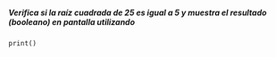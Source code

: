 ##### Verifica si la raíz cuadrada de 25 es igual a 5 y muestra el resultado (booleano) en pantalla utilizando 

    print()
